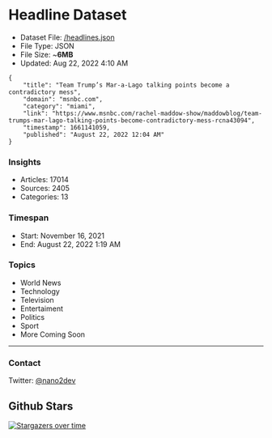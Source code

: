 # Headline Dataset

- Dataset File: [/headlines.json](https://raw.githubusercontent.com/fwd/news/master/headlines.json) 
- File Type: JSON
- File Size: ~**6MB**
- Updated: Aug 22, 2022 4:10 AM

```
{
    "title": "Team Trump’s Mar-a-Lago talking points become a contradictory mess",
    "domain": "msnbc.com",
    "category": "miami",
    "link": "https://www.msnbc.com/rachel-maddow-show/maddowblog/team-trumps-mar-lago-talking-points-become-contradictory-mess-rcna43094",
    "timestamp": 1661141059,
    "published": "August 22, 2022 12:04 AM"
}
```

### Insights

- Articles: 17014
- Sources: 2405
- Categories: 13

### Timespan

- Start: November 16, 2021
- End: August 22, 2022 1:19 AM

### Topics

- World News
- Technology
- Television
- Entertaiment
- Politics
- Sport
- More Coming Soon

---

### Contact 

Twitter: [@nano2dev](https://twitter.com/nano2dev)

## Github Stars

[![Stargazers over time](https://starchart.cc/fwd/news.svg)](https://starchart.cc/fwd/news)
	